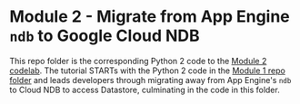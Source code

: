 # Module 2 - Migrate from App Engine `ndb` to Google Cloud NDB

This repo folder is the corresponding Python 2 code to the [Module 2 codelab](http://g.co/codelabs/pae-migrate-cloudndb). The tutorial STARTs with the Python 2 code in the [Module 1 repo folder](/mod1-flask) and leads developers through migrating away from App Engine's `ndb` to Cloud NDB to access Datastore, culminating in the code in this folder.
